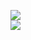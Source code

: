 [![](https://img.shields.io/badge/Made%20With-Github%20Spray-lightgrey.svg?style=for-the-badge&logo=github)](https://github.com/Annihil/github-spray#5518)  
[![](https://i.imgur.com/2DrTn0Z.gif)](https://github.com/Annihil/github-spray)
